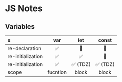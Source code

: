 # JS Notes

## Variables

x |   var    |   let   | const
:-- |:--------:|:-------:| :---:
re-declaration |    ✅     |   🚫    | 🚫
re-initialization |    ✅     |    ✅    | 🚫
re-initialization |    ✅     | ✅ (TDZ) | ✅ (TDZ)
scope | fucntion |  block  | block